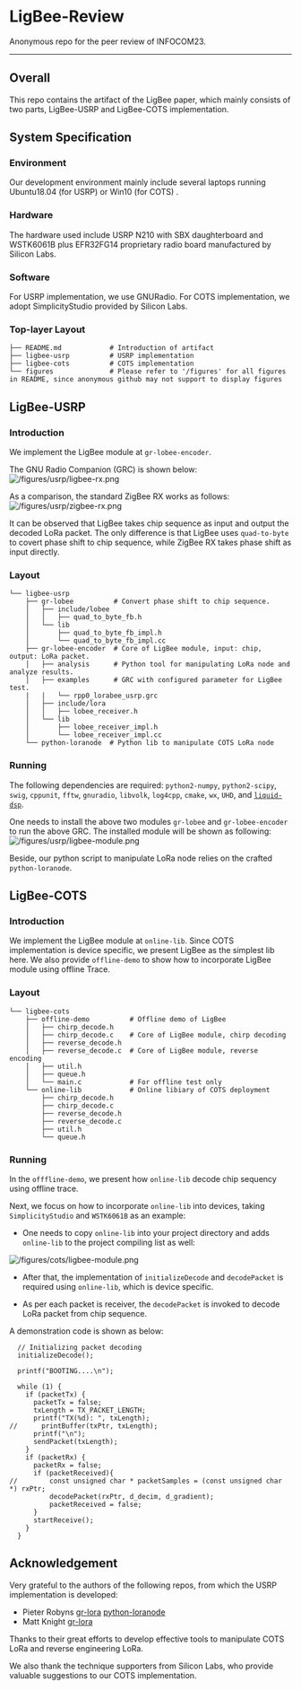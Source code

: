 # LigBee-Review
Anonymous repo for the peer review of INFOCOM23. 

------

## Overall
This repo contains the artifact of the LigBee paper, which mainly consists of two parts, LigBee-USRP and LigBee-COTS implementation. 

## System Specification
### Environment
Our development environment mainly include several laptops running Ubuntu18.04 (for USRP) or  Win10  (for COTS) . 

### Hardware 
The hardware used include USRP N210 with SBX daughterboard and WSTK6061B plus EFR32FG14 proprietary radio board manufactured by Silicon Labs.

### Software 
For USRP implementation, we use GNURadio. For COTS implementation, we adopt SimplicityStudio provided by Silicon Labs.

### Top-layer Layout
```
├── README.md            # Introduction of artifact
├── ligbee-usrp          # USRP implementation
├── ligbee-cots          # COTS implementation
└── figures              # Please refer to '/figures' for all figures in README, since anonymous github may not support to display figures
```

## LigBee-USRP
### Introduction
We implement the LigBee module at `gr-lobee-encoder`. 

The GNU Radio Companion (GRC) is shown below:
<img src="/figures/usrp/ligbee-rx.png" alt="/figures/usrp/ligbee-rx.png">



As a comparison, the standard ZigBee RX works as follows:
<img src="/figures/usrp/zigbee-rx.png" alt="/figures/usrp/zigbee-rx.png">



It can be observed that LigBee takes chip sequence as input and output the decoded LoRa packet. The only difference is that LigBee uses `quad-to-byte` to covert phase shift to chip sequence, while ZigBee RX takes phase shift as input directly.

### Layout
```
└── ligbee-usrp         
    ├── gr-lobee          # Convert phase shift to chip sequence.
    │   ├── include/lobee
    │   │   ├── quad_to_byte_fb.h
    │   └── lib
    │       ├── quad_to_byte_fb_impl.h
    │       └── quad_to_byte_fb_impl.cc
    ├── gr-lobee-encoder  # Core of LigBee module, input: chip, output: LoRa packet.
    │   ├── analysis      # Python tool for manipulating LoRa node and analyze results.
    │   ├── examples      # GRC with configured parameter for LigBee test.
    |   |   └── rpp0_lorabee_usrp.grc
    │   ├── include/lora
    │   │   ├── lobee_receiver.h
    │   └── lib
    │       ├── lobee_receiver_impl.h
    │       └── lobee_receiver_impl.cc
    └── python-loranode  # Python lib to manipulate COTS LoRa node
```

### Running 
The following dependencies are required: `python2-numpy`, `python2-scipy`, `swig`, `cppunit`, `fftw`, `gnuradio`, `libvolk`, `log4cpp`, `cmake`, `wx`, `UHD`, and [`liquid-dsp`](https://github.com/jgaeddert/liquid-dsp).

One needs to install the above two modules `gr-lobee` and `gr-lobee-encoder` to run the above GRC. The installed module will be shown as following:
<img src="/figures/usrp/ligbee-module.png" alt="/figures/usrp/ligbee-module.png">



Beside, our python script to manipulate LoRa node relies on the crafted `python-loranode`.

## LigBee-COTS

### Introduction
We implement the LigBee module at `online-lib`. Since COTS implementation is device specific, we present LigBee as the simplest lib here.
We also provide `offline-demo` to show how to incorporate LigBee module using offline Trace. 

### Layout
```
└── ligbee-cots         
    ├── offline-demo          # Offline demo of LigBee
    │   ├── chirp_decode.h 
    │   ├── chirp_decode.c    # Core of LigBee module, chirp decoding
    │   ├── reverse_decode.h  
    │   ├── reverse_decode.c  # Core of LigBee module, reverse encoding
    │   ├── util.h
    │   ├── queue.h
    │   └── main.c            # For offline test only 
    └── online-lib            # Online libiary of COTS deployment
        ├── chirp_decode.h 
        ├── chirp_decode.c    
        ├── reverse_decode.h  
        ├── reverse_decode.c  
        ├── util.h
        └── queue.h
```

### Running

In the `offfline-demo`, we present how `online-lib` decode chip sequency using offline trace.

Next, we focus on how to incorporate `online-lib` into devices, taking `SimplicityStudio` and `WSTK6061B` as an example:

- One needs to copy `online-lib` into your project directory and adds `online-lib` to the project compiling list as well:

<img src="/figures/cots/ligbee-module.png" alt="/figures/cots/ligbee-module.png">  



- After that, the implementation of `initializeDecode` and `decodePacket` is required using `online-lib`, which is device specific.

- As per each packet is receiver, the `decodePacket` is invoked to decode LoRa packet from chip sequence.

A demonstration code is shown as below:

```
  // Initializing packet decoding
  initializeDecode();

  printf("BOOTING....\n");

  while (1) {
    if (packetTx) {
      packetTx = false;
      txLength = TX_PACKET_LENGTH;
      printf("TX(%d): ", txLength);
//      printBuffer(txPtr, txLength);
      printf("\n");
      sendPacket(txLength);
    }
    if (packetRx) {
      packetRx = false;
      if (packetReceived){
//    	  const unsigned char * packetSamples = (const unsigned char *) rxPtr;
    	  decodePacket(rxPtr, d_decim, d_gradient);
    	  packetReceived = false;
      }
      startReceive();
    }
  }
```

## Acknowledgement

Very grateful to the authors of the following repos, from which the USRP implementation is developed:

- Pieter Robyns [gr-lora](https://github.com/rpp0/gr-lora) [python-loranode](https://github.com/rpp0/python-loranode)
- Matt Knight [gr-lora](https://github.com/BastilleResearch/gr-lora)

Thanks to their great efforts to develop effective tools to manipulate COTS LoRa and reverse engineering LoRa.

We also thank the technique supporters from Silicon Labs, who provide valuable suggestions to our COTS implementation.








